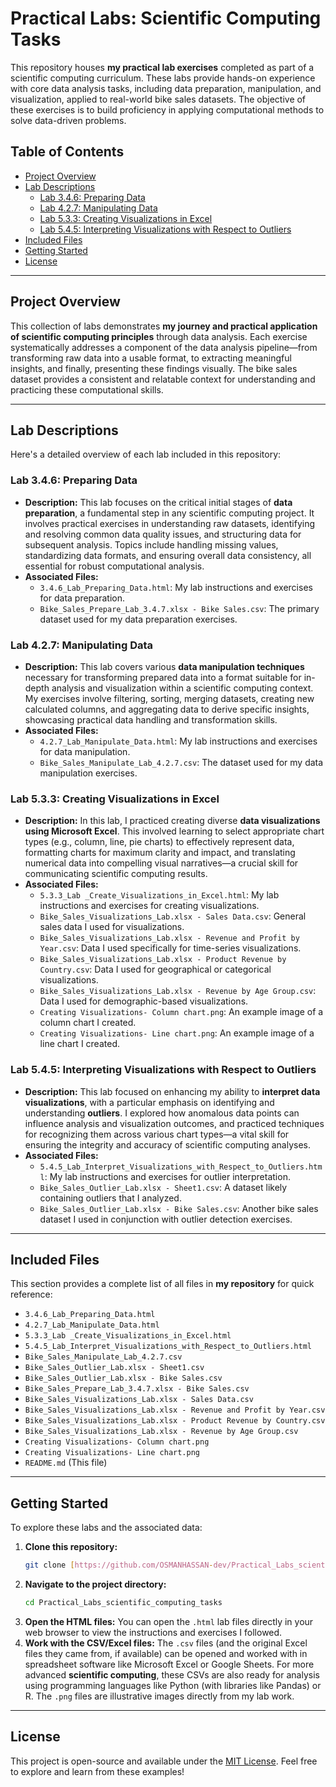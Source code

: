 # Practical Labs: Scientific Computing Tasks

This repository houses **my practical lab exercises** completed as part of a scientific computing curriculum. These labs provide hands-on experience with core data analysis tasks, including data preparation, manipulation, and visualization, applied to real-world bike sales datasets. The objective of these exercises is to build proficiency in applying computational methods to solve data-driven problems.

## Table of Contents

-   [Project Overview](#project-overview)
-   [Lab Descriptions](#lab-descriptions)
    -   [Lab 3.4.6: Preparing Data](#lab-346-preparing-data)
    -   [Lab 4.2.7: Manipulating Data](#lab-427-manipulating-data)
    -   [Lab 5.3.3: Creating Visualizations in Excel](#lab-533-creating-visualizations-in-excel)
    -   [Lab 5.4.5: Interpreting Visualizations with Respect to Outliers](#lab-545-interpreting-visualizations-with-respect-to-outliers)
-   [Included Files](#included-files)
-   [Getting Started](#getting-started)
-   [License](#license)

---

## Project Overview

This collection of labs demonstrates **my journey and practical application of scientific computing principles** through data analysis. Each exercise systematically addresses a component of the data analysis pipeline—from transforming raw data into a usable format, to extracting meaningful insights, and finally, presenting these findings visually. The bike sales dataset provides a consistent and relatable context for understanding and practicing these computational skills.

---

## Lab Descriptions

Here's a detailed overview of each lab included in this repository:

### Lab 3.4.6: Preparing Data

* **Description:** This lab focuses on the critical initial stages of **data preparation**, a fundamental step in any scientific computing project. It involves practical exercises in understanding raw datasets, identifying and resolving common data quality issues, and structuring data for subsequent analysis. Topics include handling missing values, standardizing data formats, and ensuring overall data consistency, all essential for robust computational analysis.
* **Associated Files:**
    * `3.4.6_Lab_Preparing_Data.html`: My lab instructions and exercises for data preparation.
    * `Bike_Sales_Prepare_Lab_3.4.7.xlsx - Bike Sales.csv`: The primary dataset used for my data preparation exercises.

### Lab 4.2.7: Manipulating Data

* **Description:** This lab covers various **data manipulation techniques** necessary for transforming prepared data into a format suitable for in-depth analysis and visualization within a scientific computing context. My exercises involve filtering, sorting, merging datasets, creating new calculated columns, and aggregating data to derive specific insights, showcasing practical data handling and transformation skills.
* **Associated Files:**
    * `4.2.7_Lab_Manipulate_Data.html`: My lab instructions and exercises for data manipulation.
    * `Bike_Sales_Manipulate_Lab_4.2.7.csv`: The dataset used for my data manipulation exercises.

### Lab 5.3.3: Creating Visualizations in Excel

* **Description:** In this lab, I practiced creating diverse **data visualizations using Microsoft Excel**. This involved learning to select appropriate chart types (e.g., column, line, pie charts) to effectively represent data, formatting charts for maximum clarity and impact, and translating numerical data into compelling visual narratives—a crucial skill for communicating scientific computing results.
* **Associated Files:**
    * `5.3.3_Lab _Create_Visualizations_in_Excel.html`: My lab instructions and exercises for creating visualizations.
    * `Bike_Sales_Visualizations_Lab.xlsx - Sales Data.csv`: General sales data I used for visualizations.
    * `Bike_Sales_Visualizations_Lab.xlsx - Revenue and Profit by Year.csv`: Data I used specifically for time-series visualizations.
    * `Bike_Sales_Visualizations_Lab.xlsx - Product Revenue by Country.csv`: Data I used for geographical or categorical visualizations.
    * `Bike_Sales_Visualizations_Lab.xlsx - Revenue by Age Group.csv`: Data I used for demographic-based visualizations.
    * `Creating Visualizations- Column chart.png`: An example image of a column chart I created.
    * `Creating Visualizations- Line chart.png`: An example image of a line chart I created.

### Lab 5.4.5: Interpreting Visualizations with Respect to Outliers

* **Description:** This lab focused on enhancing my ability to **interpret data visualizations**, with a particular emphasis on identifying and understanding **outliers**. I explored how anomalous data points can influence analysis and visualization outcomes, and practiced techniques for recognizing them across various chart types—a vital skill for ensuring the integrity and accuracy of scientific computing analyses.
* **Associated Files:**
    * `5.4.5_Lab_Interpret_Visualizations_with_Respect_to_Outliers.html`: My lab instructions and exercises for outlier interpretation.
    * `Bike_Sales_Outlier_Lab.xlsx - Sheet1.csv`: A dataset likely containing outliers that I analyzed.
    * `Bike_Sales_Outlier_Lab.xlsx - Bike Sales.csv`: Another bike sales dataset I used in conjunction with outlier detection exercises.

---

## Included Files

This section provides a complete list of all files in **my repository** for quick reference:

* `3.4.6_Lab_Preparing_Data.html`
* `4.2.7_Lab_Manipulate_Data.html`
* `5.3.3_Lab _Create_Visualizations_in_Excel.html`
* `5.4.5_Lab_Interpret_Visualizations_with_Respect_to_Outliers.html`
* `Bike_Sales_Manipulate_Lab_4.2.7.csv`
* `Bike_Sales_Outlier_Lab.xlsx - Sheet1.csv`
* `Bike_Sales_Outlier_Lab.xlsx - Bike Sales.csv`
* `Bike_Sales_Prepare_Lab_3.4.7.xlsx - Bike Sales.csv`
* `Bike_Sales_Visualizations_Lab.xlsx - Sales Data.csv`
* `Bike_Sales_Visualizations_Lab.xlsx - Revenue and Profit by Year.csv`
* `Bike_Sales_Visualizations_Lab.xlsx - Product Revenue by Country.csv`
* `Bike_Sales_Visualizations_Lab.xlsx - Revenue by Age Group.csv`
* `Creating Visualizations- Column chart.png`
* `Creating Visualizations- Line chart.png`
* `README.md` (This file)

---

## Getting Started

To explore these labs and the associated data:

1.  **Clone this repository:**
    ```bash
    git clone [https://github.com/OSMANHASSAN-dev/Practical_Labs_scientific_computing_tasks.git](https://github.com/OSMANHASSAN-dev/Practical_Labs_scientific_computing_tasks.git)
    ```
2.  **Navigate to the project directory:**
    ```bash
    cd Practical_Labs_scientific_computing_tasks
    ```
3.  **Open the HTML files:** You can open the `.html` lab files directly in your web browser to view the instructions and exercises I followed.
4.  **Work with the CSV/Excel files:** The `.csv` files (and the original Excel files they came from, if available) can be opened and worked with in spreadsheet software like Microsoft Excel or Google Sheets. For more advanced **scientific computing**, these CSVs are also ready for analysis using programming languages like Python (with libraries like Pandas) or R. The `.png` files are illustrative images directly from my lab work.

---

## License

This project is open-source and available under the [MIT License](LICENSE). Feel free to explore and learn from these examples!
